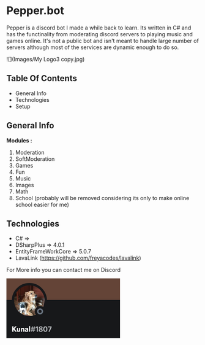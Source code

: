 # Pepper.bot
Pepper is a discord bot I made a while back to learn. Its written in C# and has the functinality from moderating discord servers to playing music and games online.
It's not a public bot and isn't meant to handle large number of servers although most of the services are dynamic enough to do so.

![](Images/My Logo3 copy.jpg)

## Table Of Contents
* General Info
* Technologies
* Setup

## General Info
__Modules :__
1. Moderation
2. SoftModeration
3. Games
4. Fun
5. Music
6. Images
7. Math
8. School (probably will be removed considering its only to make online school easier for me)

## Technologies

* C# => 
* DSharpPlus => 4.0.1
* EntityFrameWorkCore => 5.0.7
* LavaLink (https://github.com/freyacodes/lavalink)

For More info you can contact me on Discord

![](Images/DiscordIcon.png)
